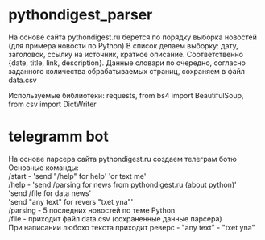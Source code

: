 # pythondigest_parser
На основе сайта pythondigest.ru берется по порядку выборка новостей (для примера новости по Python)
В список делаем выборку: дату, заголовок, ссылку на источник, краткое описание.
Соответственно {date, title, link, description}. 
Данные словари по очередно, согласно заданного количества обрабатываемых страниц,
сохраняем в файл data.csv

Используемые библиотеки:
requests, 
from bs4 import BeautifulSoup,  
from csv import DictWriter

# telegramm bot
На основе парсера сайта pythondigest.ru создаем телеграм ботю Основные команды:                                                          
/start - 'send "/help" for help' 'or text me'                                                                                           
/help - 'send /parsing for news from pythondigest.ru (about python)'                                                                     
         'send /file for data news'                                                                                     
         'send "any text" for revers "txet yna"'                                                                                         
/parsing - 5 последних новостей по теме Python                                                                                           
/file - приходит файл data.csv (сохраненные данные парсера)                                                                              
При написании любохо текста приходит реверс - "any text" - "txet yna"
